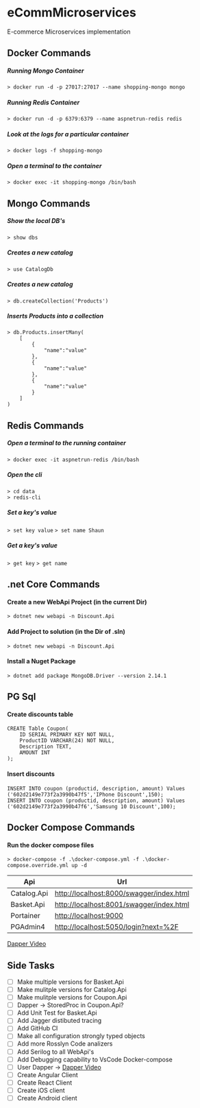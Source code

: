 # eCommMicroservices

E-commerce Microservices implementation

## Docker Commands

##### Running Mongo Container

`> docker run -d -p 27017:27017 --name shopping-mongo mongo`

##### Running Redis Container

`> docker run -d -p 6379:6379 --name aspnetrun-redis redis`

##### Look at the logs for a particular container

`> docker logs -f shopping-mongo`

##### Open a terminal to the container

`> docker exec -it shopping-mongo /bin/bash`

## Mongo Commands

##### Show the local DB's

`> show dbs`

##### Creates a new catalog

`> use CatalogDb`

##### Creates a new catalog

`> db.createCollection('Products')`

##### Inserts Products into a collection

```
> db.Products.insertMany(
    [
        {
            "name":"value"
        },
        {
            "name":"value"
        },
        {
            "name":"value"
        }
    ]
)
```

## Redis Commands

##### Open a terminal to the running container

`> docker exec -it aspnetrun-redis /bin/bash`

##### Open the cli

```
> cd data
> redis-cli
```

##### Set a key's value

`> set key value`
`> set name Shaun`

##### Get a key's value

`> get key`
`> get name`

## .net Core Commands

#### Create a new WebApi Project (in the current Dir)

`> dotnet new webapi -n Discount.Api`

#### Add Project to solution (in the Dir of .sln)

`> dotnet new webapi -n Discount.Api`

#### Install a Nuget Package

`> dotnet add package MongoDB.Driver --version 2.14.1`

## PG Sql

#### Create discounts table

```
CREATE Table Coupon(
	ID SERIAL PRIMARY KEY NOT NULL,
	ProductID VARCHAR(24) NOT NULL,
	Description TEXT,
	AMOUNT INT
);
```

#### Insert discounts

```
INSERT INTO coupon (productid, description, amount) Values ('602d2149e773f2a3990b47f5','IPhone Discount',150);
INSERT INTO coupon (productid, description, amount) Values ('602d2149e773f2a3990b47f6','Samsung 10 Discount',100);

```

## Docker Compose Commands

#### Run the docker compose files

`> docker-compose -f .\docker-compose.yml -f .\docker-compose.override.yml up -d`

| Api         | Url                                                                                  |
| ----------- | ------------------------------------------------------------------------------------ |
| Catalog.Api | [http://localhost:8000/swagger/index.html](http://localhost:8000/swagger/index.html) |
| Basket.Api  | [http://localhost:8001/swagger/index.html](http://localhost:8001/swagger/index.html) |
| Portainer   | [http://localhost:9000](http://localhost:9000)                                       |
| PGAdmin4    | [http://localhost:5050/login?next=%2F](http://localhost:5050/login?next=%2F)         |

[Dapper Video](https://www.youtube.com/watch?v=dwMFg6uxQ0I)

## Side Tasks

- [ ] Make multiple versions for Basket.Api
- [ ] Make mulitple versions for Catalog.Api
- [ ] Make mulitple versions for Coupon.Api
- [ ] Dapper -> StoredProc in Coupon.Api?
- [ ] Add Unit Test for Basket.Api
- [ ] Add Jagger distibuted tracing
- [ ] Add GitHub CI
- [ ] Make all configuration strongly typed objects
- [ ] Add more Rosslyn Code analizers
- [ ] Add Serilog to all WebApi's
- [ ] Add Debugging capability to VsCode Docker-compose
- [ ] User Dapper -> [Dapper Video](https://www.youtube.com/watch?v=dwMFg6uxQ0I)
- [ ] Create Angular Client
- [ ] Create React Client
- [ ] Create iOS client
- [ ] Create Android client
